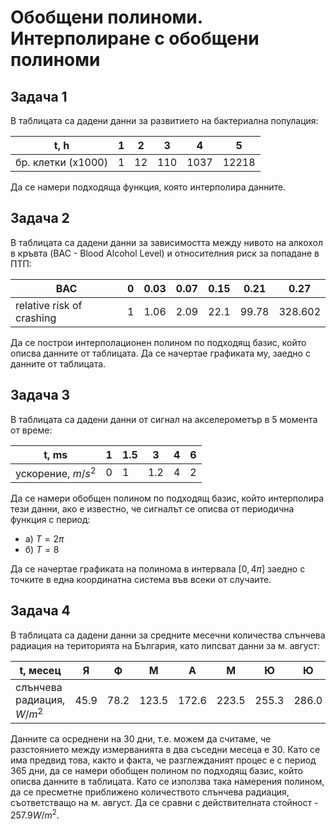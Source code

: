 # Обобщени полиноми. Интерполиране с обобщени полиноми

## Задача 1

В таблицата са дадени данни за развитието на бактериална популация:

| t, h | 1 | 2 | 3 | 4 | 5 |
|------|---|---|---|---|---|
| бр. клетки (x1000) | 1 | 12 | 110 | 1037 | 12218 |

Да се намери подходяща функция, която интерполира данните.

## Задача 2

В таблицата са дадени данни за зависимостта между нивото на алкохол в кръвта (BAC - Blood Alcohol Level) и относителния риск за попадане в ПТП:

| BAC | 0 | 0.03 | 0.07 | 0.15 | 0.21 | 0.27 |
|-----|-----|------|------|------|------|------|
| relative risk of crashing | 1 | 1.06 | 2.09 | 22.1 | 99.78 | 328.602 |

Да се построи интерполационен полином по подходящ базис, който описва данните от таблицата. Да се начертае графиката му, заедно с данните от таблицата.

## Задача 3

В таблицата са дадени данни от сигнал на акселерометър в 5 момента от време:

| t, ms | 1 | 1.5 | 3 | 4 | 6 |
|-------|---|---|---|---|---|
| ускорение, $m/s^2$ | 0 | 1 | 1.2 | 4 | 2 |

Да се намери обобщен полином по подходящ базис, който интерполира тези данни, ако е известно, че сигналът се описва от периодична функция с период:
- а) $T=2\pi$
- б) $T=8$

Да се начертае графиката на полинома в интервала $[0, 4\pi]$ заедно с точките в една координатна система във всеки от случаите.

## Задача 4

В таблицата са дадени данни за средните месечни количества слънчева радиация на територията на България, като липсват данни за м. август:

| t, месец | Я | Ф | М | А | М | Ю | Ю | A | С | O | Н | Д |
|----------|---|----|----|----|----|----|----|---|----|----|----|----|
| слънчева радиация, $W/m^2$ | 45.9 | 78.2 | 123.5 | 172.6 | 223.5 | 255.3 | 286.0 | | 183.9 | 116.2 | 57.8 | 37.7 |

Данните са осреднени на 30 дни, т.е. можем да считаме, че разстоянието между измерванията в два съседни месеца е 30. Като се има предвид това, както и факта, че разглежданият процес е с период 365 дни, да се намери обобщен полином по подходящ базис, който описва данните в таблицата. Като се използва така намерения полином, да се пресметне приближено количеството слънчева радиация, съответстващо на м. август. Да се сравни с действителната стойност - $257.9 W/m^2$.
